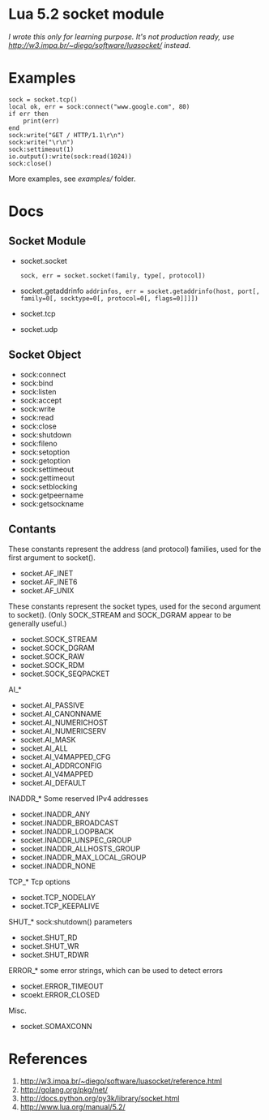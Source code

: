 Lua 5.2 socket module
=====================

*I wrote this only for learning purpose. It's not production ready, use http://w3.impa.br/~diego/software/luasocket/ instead.*

Examples
========

    sock = socket.tcp()
    local ok, err = sock:connect("www.google.com", 80)
    if err then
        print(err)
    end
    sock:write("GET / HTTP/1.1\r\n")
    sock:write("\r\n")
    sock:settimeout(1)
    io.output():write(sock:read(1024))
    sock:close()

More examples, see *examples/* folder.

Docs
====
    
Socket Module
-------------

* socket.socket

    `sock, err = socket.socket(family, type[, protocol])`

* socket.getaddrinfo
    `addrinfos, err = socket.getaddrinfo(host, port[, family=0[, socktype=0[, protocol=0[, flags=0]]]])`

* socket.tcp

* socket.udp


Socket Object
-------------

* sock:connect
* sock:bind
* sock:listen
* sock:accept
* sock:write
* sock:read
* sock:close
* sock:shutdown
* sock:fileno
* sock:setoption
* sock:getoption
* sock:settimeout
* sock:gettimeout
* sock:setblocking
* sock:getpeername
* sock:getsockname

Contants
--------

These constants represent the address (and protocol) families, used for the first argument to socket().

* socket.AF_INET
* socket.AF_INET6
* socket.AF_UNIX

These constants represent the socket types, used for the second argument to socket(). (Only SOCK_STREAM and SOCK_DGRAM appear to be generally useful.)

* socket.SOCK_STREAM
* socket.SOCK_DGRAM
* socket.SOCK_RAW
* socket.SOCK_RDM
* socket.SOCK_SEQPACKET

AI_*

 * socket.AI_PASSIVE
 * socket.AI_CANONNAME
 * socket.AI_NUMERICHOST
 * socket.AI_NUMERICSERV
 * socket.AI_MASK
 * socket.AI_ALL
 * socket.AI_V4MAPPED_CFG
 * socket.AI_ADDRCONFIG
 * socket.AI_V4MAPPED
 * socket.AI_DEFAULT

INADDR_* Some reserved IPv4 addresses

 * socket.INADDR_ANY
 * socket.INADDR_BROADCAST
 * socket.INADDR_LOOPBACK
 * socket.INADDR_UNSPEC_GROUP
 * socket.INADDR_ALLHOSTS_GROUP
 * socket.INADDR_MAX_LOCAL_GROUP
 * socket.INADDR_NONE

TCP_* Tcp options

 * socket.TCP_NODELAY
 * socket.TCP_KEEPALIVE

SHUT_* sock:shutdown() parameters

 * socket.SHUT_RD
 * socket.SHUT_WR
 * socket.SHUT_RDWR

ERROR_* some error strings, which can be used to detect errors
  * socket.ERROR_TIMEOUT
  * scoekt.ERROR_CLOSED

Misc.

* socket.SOMAXCONN

References
==========

1. http://w3.impa.br/~diego/software/luasocket/reference.html
2. http://golang.org/pkg/net/
3. http://docs.python.org/py3k/library/socket.html
4. http://www.lua.org/manual/5.2/
